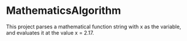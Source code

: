 # MathematicsAlgorithm
This project parses a mathematical function string with x as the variable, and evaluates it at the value x = 2.17. 
